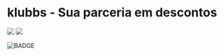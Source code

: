 # klubbs - Sua parceria em descontos

![](https://img.shields.io/badge/TypeScript-007ACC?style=for-the-badge&logo=typescript&logoColor=white) ![](https://img.shields.io/badge/React_Native-20232A?style=for-the-badge&logo=react&logoColor=61DAFB)

![BADGE](https://github.com/klubbs/app-user/actions/workflows/ios-production.yml/badge.svg)
